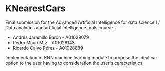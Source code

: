 # KNearestCars

Final submission for the Advanced Artificial Intelligence for data science I / Data analytics and artificial intelligence tools course.

- Andrés Jaramillo Barón - A01029079
- Pedro Mauri Mtz - A01029143
- Ricardo Calvo Pérez - A01028889

Implementation of KNN machine learning module to propose the ideal car option to the user having to consideration the user's caracteristics.
